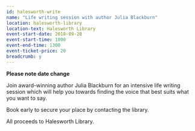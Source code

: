 ```yaml
---
id: halesworth-write
name: "Life writing session with author Julia Blackburn"
location: halesworth-library
location-text: Halesworth Library
event-start-date: 2018-09-28
event-start-time: 1000
event-end-time: 1300
event-ticket-price: 20
breadcrumb: y
---
```


**Please note date change**

Join award-winning author Julia Blackburn for an intensive life writing session which will help you towards finding the voice that best suits what you want to say.

Book early to secure your place by contacting the library.

All proceeds to Halesworth Library.
